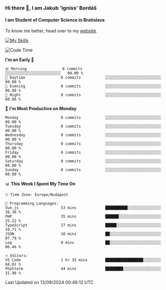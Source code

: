### Hi there 👋, I am Jakub 'igniss' Bordáš

#### I am Student of Computer Science in Bratislava
To know me better, head over to my [website](https://bordas.sk).

[![My Skills](https://skillicons.dev/icons?i=js,html,css,figma,svelte,java,kotlin,python,postgresql,typescript,nest,nodejs)](https://bordas.sk)


<!--START_SECTION:waka-->
![Code Time](http://img.shields.io/badge/Code%20Time-1%2C518%20hrs%2035%20mins-blue)

**I'm an Early 🐤** 

```text
🌞 Morning                0 commits           ░░░░░░░░░░░░░░░░░░░░░░░░░   00.00 % 
🌆 Daytime                0 commits           ░░░░░░░░░░░░░░░░░░░░░░░░░   00.00 % 
🌃 Evening                0 commits           ░░░░░░░░░░░░░░░░░░░░░░░░░   00.00 % 
🌙 Night                  0 commits           ░░░░░░░░░░░░░░░░░░░░░░░░░   00.00 % 
```
📅 **I'm Most Productive on Monday** 

```text
Monday                   0 commits           ░░░░░░░░░░░░░░░░░░░░░░░░░   00.00 % 
Tuesday                  0 commits           ░░░░░░░░░░░░░░░░░░░░░░░░░   00.00 % 
Wednesday                0 commits           ░░░░░░░░░░░░░░░░░░░░░░░░░   00.00 % 
Thursday                 0 commits           ░░░░░░░░░░░░░░░░░░░░░░░░░   00.00 % 
Friday                   0 commits           ░░░░░░░░░░░░░░░░░░░░░░░░░   00.00 % 
Saturday                 0 commits           ░░░░░░░░░░░░░░░░░░░░░░░░░   00.00 % 
Sunday                   0 commits           ░░░░░░░░░░░░░░░░░░░░░░░░░   00.00 % 
```


📊 **This Week I Spent My Time On** 

```text
🕑︎ Time Zone: Europe/Budapest

💬 Programming Languages: 
Vue.js                   53 mins             ██████████░░░░░░░░░░░░░░░   38.36 % 
PHP                      35 mins             ██████░░░░░░░░░░░░░░░░░░░   25.22 % 
TypeScript               27 mins             █████░░░░░░░░░░░░░░░░░░░░   19.71 % 
JSON                     10 mins             ██░░░░░░░░░░░░░░░░░░░░░░░   07.79 % 
Log                      9 mins              ██░░░░░░░░░░░░░░░░░░░░░░░   06.46 % 

🔥 Editors: 
VS Code                  1 hr 35 mins        █████████████████░░░░░░░░   68.02 % 
PhpStorm                 44 mins             ████████░░░░░░░░░░░░░░░░░   31.98 % 
```


 Last Updated on 13/09/2024 00:46:12 UTC
<!--END_SECTION:waka-->
